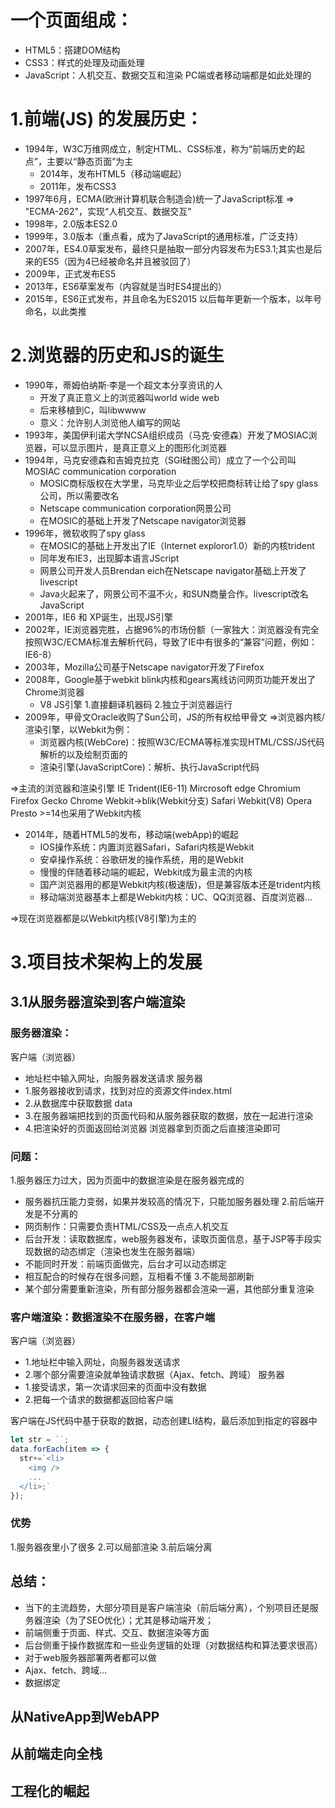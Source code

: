 # 一个页面组成：

+ HTML5：搭建DOM结构
+ CSS3：样式的处理及动画处理
+ JavaScript：人机交互、数据交互和渲染
PC端或者移动端都是如此处理的

# 1.前端(JS) 的发展历史：

+ 1994年，W3C万维网成立，制定HTML、CSS标准，称为“前端历史的起点”，主要以“静态页面”为主
  + 2014年，发布HTML5（移动端崛起）
  + 2011年，发布CSS3
+ 1997年6月，ECMA(欧洲计算机联合制造会)统一了JavaScript标准 => "ECMA-262"，实现“人机交互、数据交互”
+ 1998年，2.0版本ES2.0
+ 1999年，3.0版本（重点看，成为了JavaScript的通用标准，广泛支持）
+ 2007年，ES4.0草案发布，最终只是抽取一部分内容发布为ES3.1;其实也是后来的ES5（因为4已经被命名并且被驳回了）
+ 2009年，正式发布ES5
+ 2013年，ES6草案发布（内容就是当时ES4提出的）
+ 2015年，ES6正式发布，并且命名为ES2015
以后每年更新一个版本，以年号命名，以此类推

# 2.浏览器的历史和JS的诞生

+ 1990年，蒂姆伯纳斯·李是一个超文本分享资讯的人
  + 开发了真正意义上的浏览器叫world wide web
  + 后来移植到C，叫libwwww
  + 意义：允许别人浏览他人编写的网站
+ 1993年，美国伊利诺大学NCSA组织成员（马克·安德森）开发了MOSIAC浏览器，可以显示图片，是真正意义上的图形化浏览器
+ 1994年，马克安德森和吉姆克拉克（SGI硅图公司）成立了一个公司叫  MOSIAC communication corporation
  + MOSIC商标版权在大学里，马克毕业之后学校把商标转让给了spy glass公司，所以需要改名
  + Netscape communication corporation网景公司
  + 在MOSIC的基础上开发了Netscape navigator浏览器
+ 1996年，微软收购了spy glass
  + 在MOSIC的基础上开发出了IE（Internet exploror1.0）新的内核trident
  + 同年发布IE3，出现脚本语言JScript
  + 网景公司开发人员Brendan eich在Netscape navigator基础上开发了livescript 
  + Java火起来了，网景公司不温不火，和SUN商量合作。livescript改名JavaScript
+ 2001年，IE6 和 XP诞生，出现JS引擎
+ 2002年，IE浏览器完胜，占据96%的市场份额（一家独大：浏览器没有完全按照W3C/ECMA标准去解析代码，导致了IE中有很多的“兼容”问题，例如：IE6-8）
+ 2003年，Mozilla公司基于Netscape navigator开发了Firefox
+ 2008年，Google基于webkit blink内核和gears离线访问网页功能开发出了Chrome浏览器
  + V8 JS引擎 1.直接翻译机器码 2.独立于浏览器运行
+ 2009年，甲骨文Oracle收购了Sun公司，JS的所有权给甲骨文
=>浏览器内核/渲染引擎，以Webkit为例：
  + 浏览器内核(WebCore)：按照W3C/ECMA等标准实现HTML/CSS/JS代码解析的以及绘制页面的
  + 渲染引擎(JavaScriptCore)：解析、执行JavaScript代码

=>主流的浏览器和渲染引擎
IE                Trident(IE6-11)
Mircrosoft edge   Chromium
Firefox           Gecko
Chrome            Webkit->blik(Webkit分支)
Safari            Webkit(V8)
Opera             Presto >=14也采用了Webkit内核

+ 2014年，随着HTML5的发布，移动端(webApp)的崛起
  + IOS操作系统：内置浏览器Safari，Safari内核是Webkit
  + 安卓操作系统：谷歌研发的操作系统，用的是Webkit
  + 慢慢的伴随着移动端的崛起，Webkit成为最主流的内核
  + 国产浏览器用的都是Webkit内核(极速版)，但是兼容版本还是trident内核
  + 移动端浏览器基本上都是Webkit内核：UC、QQ浏览器、百度浏览器...

=>现在浏览器都是以Webkit内核(V8引擎)为主的

# 3.项目技术架构上的发展
## 3.1从服务器渲染到客户端渲染

### 服务器渲染：
客户端（浏览器）
  + 地址栏中输入网址，向服务器发送请求
服务器
  + 1.服务器接收到请求，找到对应的资源文件index.html
  + 2.从数据库中获取数据 data
  + 3.在服务器端把找到的页面代码和从服务器获取的数据，放在一起进行渲染
  + 4.把渲染好的页面返回给浏览器
浏览器拿到页面之后直接渲染即可

### 问题：
1.服务器压力过大，因为页面中的数据渲染是在服务器完成的
  + 服务器抗压能力变弱，如果并发较高的情况下，只能加服务器处理
2.前后端开发是不分离的
  + 网页制作：只需要负责HTML/CSS及一点点人机交互
  + 后台开发：读取数据库，web服务器发布，读取页面信息，基于JSP等手段实现数据的动态绑定（渲染也发生在服务器端）
  + 不能同时开发：前端页面做完，后台才可以动态绑定
  + 相互配合的时候存在很多问题，互相看不懂
3.不能局部刷新
  + 某个部分需要重新渲染，所有部分服务器都会渲染一遍，其他部分重复渲染

### 客户端渲染：数据渲染不在服务器，在客户端
客户端（浏览器）
  + 1.地址栏中输入网址，向服务器发送请求
  + 2.哪个部分需要渲染就单独请求数据（Ajax、fetch、跨域）
服务器
  + 1.接受请求，第一次请求回来的页面中没有数据
  + 2.把每一个请求的数据都返回给客户端

客户端在JS代码中基于获取的数据，动态创建LI结构，最后添加到指定的容器中
```js
let str = ``;
data.forEach(item => {
  str+=`<li>
    <img />
    ...
  </li>;`
});
```

### 优势
1.服务器夜里小了很多
2.可以局部渲染
3.前后端分离

## 总结：
+ 当下的主流趋势，大部分项目是客户端渲染（前后端分离），个别项目还是服务器渲染（为了SEO优化）；尤其是移动端开发；
+ 前端侧重于页面、样式、交互、数据渲染等方面
+ 后台侧重于操作数据库和一些业务逻辑的处理（对数据结构和算法要求很高）
+ 对于web服务器部署两者都可以做
+ Ajax、fetch、跨域...
+ 数据绑定

## 从NativeApp到WebAPP

## 从前端走向全栈

## 工程化的崛起



